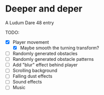 # Deeper and deper

A Ludum Dare 48 entry

TODO:
- [x] Player movement
  - [x] Maybe smooth the turning transform? 
- [ ] Randomly generated obstacles
- [ ] Randomly generated obstacle patterns
- [ ] Add "blur" effect behind player
- [ ] Scrolling background
- [ ] Falling dust effects
- [ ] Sound effects
- [ ] Music